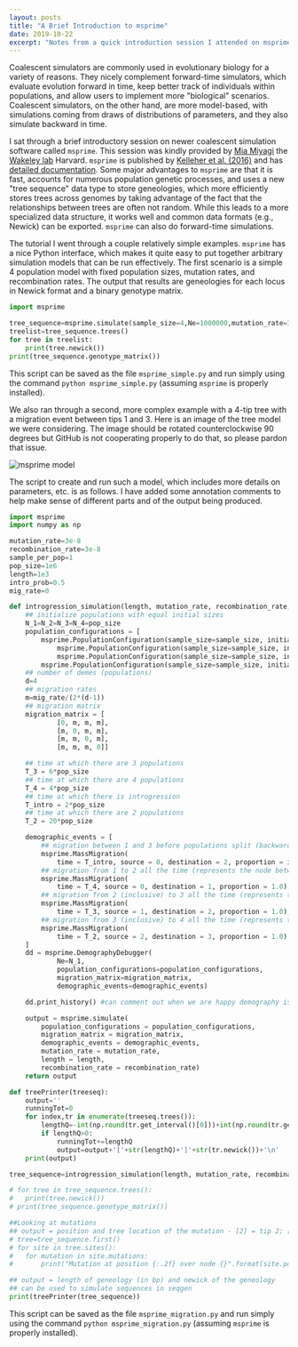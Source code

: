 ```yaml
---
layout: posts
title: "A Brief Introduction to msprime"
date: 2019-10-22
excerpt: "Notes from a quick introduction session I attended on msprime"
---
```


Coalescent simulators are commonly used in evolutionary biology for a variety of reasons. They nicely complement forward-time simulators, which evaluate evolution forward in time, keep better track of individuals within populations, and allow users to implement more "biological" scenarios. Coalescent simulators, on the other hand, are more model-based, with simulations coming from draws of distributions of parameters, and they also simulate backward in time.

I sat through a brief introductory session on newer coalescent simulation software called `msprime`. This session was kindly provided by [Mia Miyagi](https://wakeleylab.oeb.harvard.edu/people/miriam-miyagi) the [Wakeley lab](https://wakeleylab.oeb.harvard.edu/) Harvard. `msprime` is published by [Kelleher et al. (2016)](https://journals.plos.org/ploscompbiol/article?id=10.1371/journal.pcbi.1004842) and has [detailed documentation](https://msprime.readthedocs.io/en/stable/). Some major advantages to `msprime` are that it is fast, accounts for numerous population genetic processes, and uses a new "tree sequence" data type to store geneologies, which more efficiently stores trees across genomes by taking advantage of the fact that the relationships between trees are often not random. While this leads to a more specialized data structure, it works well and common data formats (e.g., Newick) can be exported. `msprime` can also do forward-time simulations.

The tutorial I went through a couple relatively simple examples. `msprime` has a nice Python interface, which makes it quite easy to put together arbitrary simulation models that can be run effectively. The first scenario is a simple 4 population model with fixed population sizes, mutation rates, and recombination rates. The output that results are geneologies for each locus in Newick format and a binary genotype matrix.

```python
import msprime

tree_sequence=msprime.simulate(sample_size=4,Ne=1000000,mutation_rate=3e-7,recombination_rate=3e-7)
treelist=tree_sequence.trees()
for tree in treelist:
	print(tree.newick())
print(tree_sequence.genotype_matrix())
```

This script can be saved as the file `msprime_simple.py` and run simply using the command `python msprime_simple.py` (assuming `msprime` is properly installed).

We also ran through a second, more complex example with a 4-tip tree with a migration event between tips 1 and 3. Here is an image of the tree model we were considering. The image should be rotated counterclockwise 90 degrees but GitHub is not cooperating properly to do that, so please pardon that issue.

![msprime model](https://github.com/darencard/darencard.github.io/raw/master/assets/images/blog/msprime_model.jpg)

The script to create and run such a model, which includes more details on parameters, etc. is as follows. I have added some annotation comments to help make sense of different parts and of the output being produced.

```python
import msprime
import numpy as np

mutation_rate=3e-8
recombination_rate=3e-8
sample_per_pop=1
pop_size=1e6
length=1e3
intro_prob=0.5
mig_rate=0

def introgression_simulation(length, mutation_rate, recombination_rate, sample_size, pop_size, intro_prob, mig_rate):
	## initialize populations with equal initial sizes
	N_1=N_2=N_3=N_4=pop_size
	population_configurations = [
		msprime.PopulationConfiguration(sample_size=sample_size, initial_size = N_1),
       		msprime.PopulationConfiguration(sample_size=sample_size, initial_size = N_2),
        	msprime.PopulationConfiguration(sample_size=sample_size, initial_size = N_3),
		msprime.PopulationConfiguration(sample_size=sample_size, initial_size = N_4)]
	## number of demes (populations)
	d=4
	## migration rates
	m=mig_rate/(2*(d-1))
	## migration matrix
	migration_matrix = [
        	[0, m, m, m],
        	[m, 0, m, m],
        	[m, m, 0, m],
			[m, m, m, 0]]

	## time at which there are 3 populations
	T_3 = 6*pop_size
	## time at which there are 4 populations
	T_4 = 4*pop_size
	## time at which there is introgression
	T_intro = 2*pop_size
	## time at which there are 2 populations
	T_2 = 20*pop_size

	demographic_events = [
		## migration between 1 and 3 before populations split (backward in time)
		msprime.MassMigration(
			time = T_intro, source = 0, destination = 2, proportion = intro_prob),
		## migration from 1 to 2 all the time (represents the node between tips 1 and 2)
		msprime.MassMigration(
			time = T_4, source = 0, destination = 1, proportion = 1.0),
		## migration from 2 (inclusive) to 3 all the time (represents the node between tips [1,2] and 3)
		msprime.MassMigration(
			time = T_3, source = 1, destination = 2, proportion = 1.0),
		## migration from 3 (inclusive) to 4 all the time (represents the node between tips [][1,2],3] and 4)
		msprime.MassMigration(
			time = T_2, source = 2, destination = 3, proportion = 1.0)
	]
	dd = msprime.DemographyDebugger(
    		Ne=N_1,
	       	population_configurations=population_configurations,
        	migration_matrix=migration_matrix,
        	demographic_events=demographic_events)

	dd.print_history() #can comment out when we are happy demography is correct

	output = msprime.simulate(
		population_configurations = population_configurations,
		migration_matrix = migration_matrix,
		demographic_events = demographic_events,
		mutation_rate = mutation_rate,
		length = length,
		recombination_rate = recombination_rate)
	return output

def treePrinter(treeseq):
	output=''
	runningTot=0
	for index,tr in enumerate(treeseq.trees()):
		lengthQ=-int(np.round(tr.get_interval()[0]))+int(np.round(tr.get_interval()[1]))
		if lengthQ>0:
			runningTot+=lengthQ
			output=output+'['+str(lengthQ)+']'+str(tr.newick())+'\n'
	print(output)

tree_sequence=introgression_simulation(length, mutation_rate, recombination_rate, sample_per_pop, pop_size, intro_prob, mig_rate)

# for tree in tree_sequence.trees():
# 	print(tree.newick())
# print(tree_sequence.genotype_matrix())

##Looking at mutations
## output = position and tree location of the mutation - [2] = tip 2; [0, 1, 2] = ancestor to 0, 1, & 2
# tree=tree_sequence.first()
# for site in tree.sites():
# 	for mutation in site.mutations:
# 		print("Mutation at position {:.2f} over node {}".format(site.position,[n for n in tree.leaves(mutation.node)]))

## output = length of geneology (in bp) and newick of the geneology
## can be used to simulate sequences in seqgen
print(treePrinter(tree_sequence))
```

This script can be saved as the file `msprime_migration.py` and run simply using the command `python msprime_migration.py` (assuming `msprime` is properly installed).
